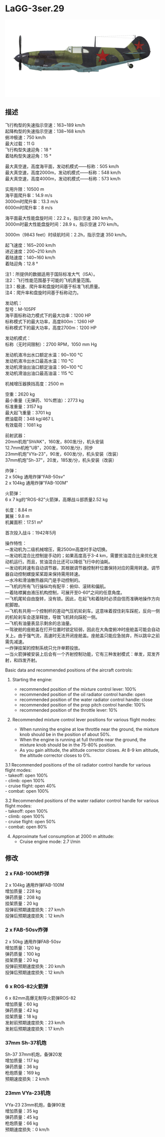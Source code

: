 # LaGG-3ser.29  
  
![lagg3s29](../images/lagg3s29.png)  
  
## 描述  
  
飞行构型的失速指示空速：163~189 km/h  
起降构型的失速指示空速：138~168 km/h  
俯冲极速：750 km/h  
最大过载：11 G  
飞行构型失速迎角：18 °  
着陆构型失速迎角：15 °  
  
最大真空速，高度海平面，发动机模式——标称：505 km/h  
最大真空速，高度2000m，发动机模式——标称：548 km/h  
最大真空速，高度4000m，发动机模式——标称：573 km/h  
  
实用升限：10500 m  
海平面爬升率：14.9 m/s  
3000m时爬升率：13.3 m/s  
6000m时爬升率：8 m/s  
  
海平面最大性能盘旋时间：22.2 s，指示空速 280 km/h。  
3000m时最大性能盘旋时间：28.9 s，指示空速 270 km/h。  
  
3000m（9843 feet）时续航时间：2.2h，指示空速 350 km/h。  
  
起飞速度：165~200 km/h  
进近速度：200~210 km/h  
着陆速度：140~160 km/h  
着陆迎角：12.8 °  
  
注1：所提供的数据适用于国际标准大气（ISA）。  
注2：飞行性能范围基于可能的飞机质量范围。  
注3：极速、爬升率和盘旋时间基于标准飞机质量。  
注4：爬升率和盘旋时间基于标称动力。  
  
发动机：  
型号：M-105PF  
海平面标称动力模式下的最大功率：1200 HP  
标称模式下的最大功率，高度800m：1260 HP  
标称模式下的最大功率，高度2700m：1200 HP  
  
发动机模式：  
标称（无时间限制）：2700 RPM，1050 mm Hg  
  
发动机液冷出水口额定水温：90~100 °C  
发动机液冷出水口最高水温：110 °C  
发动机滑油出油口额定油温：90~100 °C  
发动机滑油出油口最高油温：115 °C  
  
机械增压器换挡高度：2500 m  
  
空重：2620 kg  
最小重量（无弹药、10%燃油）：2773 kg  
标准重量：3157 kg  
最大起飞重量：3701 kg  
燃油载荷：348 kg/467 L  
有效载荷：1081 kg  
  
前射武器：  
20mm机炮"ShVAK"，160发，800发/分，机头安装  
12.7mm机枪"UB"，200发，1000发/分，同步  
23mm机炮"VYa-23"，90发，600发/分，机头安装（改装）  
37mm机炮"Sh-37"，20发，185发/分，机头安装（改装）  
  
炸弹：  
2 x 50kg 通用炸弹"FAB-50sv"  
2 x 104kg 通用炸弹"FAB-100M"  
  
火箭弹：  
6 x 7 kg的“ROS-82”火箭弹，高爆战斗部质量2.52 kg  
  
长度：8.84 m  
翼展：9.8 m  
机翼面积：17.51 m²  
  
首次投入战斗：1942年5月  
  
操作特性：  
—发动机为二级机械增压，需2500m高度时手动切换。  
—发动机混合比控制是手动的；如果高度高于3-4 km，需要贫油混合比来优化发动机运行。而且，贫油混合比还可以降低飞行中的油耗。  
—发动机转速有自动调节器，其根据调节器控制杆位置保持对应的需用转速。调节器自动控制螺旋桨桨距来保持需用转速。  
—水冷和滑油散热器风门是手动控制的。  
—飞机的所有飞行操纵均有配平：俯仰、滚转和偏航。  
—着陆襟翼由液压机构控制，可展开至0-60°之间的任意角度。  
—飞机尾轮自由旋转，没有锁。因此，在起飞和着陆时必须自信而准确地操作方向舵脚蹬。  
—飞机有共用一个控制杆的差动气压机轮刹车。这意味着捏住刹车踩舵，反向一侧的机轮刹车会逐渐释放，导致飞机转向踩舵一侧。  
—飞机有油量表显示剩余的总油量。  
—驾驶舱的座舱盖在打开位置时锁定较弱，因此在大角度俯冲时座舱盖可能会自动关上。由于强气流，高速时无法开闭座舱盖。座舱盖只能应急抛弃，所以跳伞之前需先减速。  
—炸弹挂架的控制系统只允许单颗投放。  
—当火箭弹被安装上后会有一个齐射控制功能，它有三种发射模式：单发，双发齐射，和四发齐射。  
  
Basic data and recommended positions of the aircraft controls:  
1. Starting the engine:  
	- recommended position of the mixture control lever: 100%  
	- recommended position of the oil radiator control handle: open  
	- recommended position of the water radiator control handle: close  
	- recommended position of the prop pitch control handle: 100%  
	- recommended position of the throttle lever: 10%  
  
2. Recommended mixture control lever positions for various flight modes:  
	- When running the engine at low throttle near the ground, the mixture knob should be in the position of about 50%.  
	- When the engine is running at full throttle near the ground, the mixture knob should be in the 75-80% position.  
	- As you gain altitude, the altitude corrector closes. At 8-9 km altitude, the altitude corrector closes to 0%.  
  
3.1 Recommended positions of the oil radiator control handle for various flight modes:  
	- takeoff: open 100%  
	- climb: open 100%  
	- cruise flight: open 40%  
	- combat: open 100%  
  
3.2 Recommended positions of the water radiator control handle for various flight modes:  
	- takeoff: open 100%  
	- climb: open 100%  
	- cruise flight: open 50%  
	- combat: open 80%  
  
4. Approximate fuel consumption at 2000 m altitude:  
	- Cruise engine mode: 2.7 l/min  
  
## 修改  
  
  
### 2 x FAB-100M炸弹  
  
2 x 104kg 通用炸弹FAB-100M  
增加质量：228 kg  
弹药质量：208 kg  
挂架质量：20 kg  
投弹前预期速度损失：27 km/h  
投弹后预期速度损失：12 km/h  
  
### 2 x FAB-50sv炸弹  
  
2 x 50kg 通用炸弹FAB-50sv  
增加质量：120 kg  
弹药质量：100 kg  
挂架质量：20 kg  
投弹前预期速度损失：20 km/h  
投弹后预期速度损失：12 km/h  ﻿
  
### 6 x ROS-82火箭弹  
  
6 x 82mm高爆无制导火箭弹ROS-82  
增加质量：60 kg  
弹药质量：42 kg  
挂架质量：18 kg  
发射前预期速度损失：23 km/h  
发射后预期速度损失：17 km/h  
  
### 37mm Sh-37机炮  
  
Sh-37 37mm机炮，备弹20发  
增加质量：117 kg  
弹药质量：36 kg  
枪炮质量：169 kg  
预期速度损失：2 km/h  
  
### 23mm VYa-23机炮  
  
VYa-23 23mm机炮，备弹90发  
增加质量：35 kg  
弹药质量：45 kg  
枪炮质量：66 kg  
预期速度损失：0 km/h  
